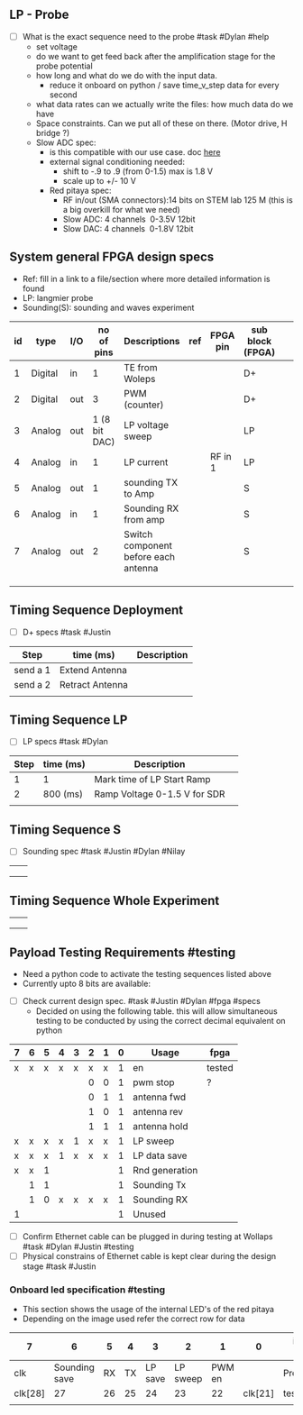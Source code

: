 
## LP - Probe

- [ ] What is the exact sequence need to the probe #task #Dylan #help
	- set voltage
	- do we want to get feed back after the amplification stage for the probe potential
	- how long and what do we do with the input data.
		- reduce it onboard on python / save time_v_step data for every second
	- what data rates can we actually write the files: how much data do we have
	- Space constraints. Can we put all of these on there. (Motor drive, H bridge ?)
	- Slow ADC spec:
		- is this compatible with our use case. doc [here](https://redpitaya.readthedocs.io/en/latest/appsFeatures/examples/analog/ana-exm2.html)
		- external signal conditioning needed:
			- shift to -.9 to .9 (from 0-1.5) max is 1.8 V
			- scale up to +/- 10 V
		- Red pitaya spec:
			- RF in/out (SMA connectors):14 bits on STEM lab 125 M (this is a big overkill for what we need)
			- Slow ADC: 4 channels  0-3.5V 12bit
			- Slow DAC:  4 channels  0-1.8V 12bit

## System general FPGA design specs

- Ref: fill in a link to a file/section where more detailed information is found
- LP: langmier probe 
- Sounding(S): sounding and waves experiment 

| id  | type    | I/O | no of pins    | Descriptions                         | ref | FPGA pin | sub block (FPGA) |     |     |
| --- | ------- | --- | ------------- | ------------------------------------ | --- | -------- | ---------------- | --- | --- |
| 1   | Digital | in  | 1             | TE from Woleps                       |     |          | D+               |     |     |
| 2   | Digital | out | 3             | PWM (counter)                        |     |          | D+               |     |     |
| 3   | Analog  | out | 1 (8 bit DAC) | LP voltage sweep                     |     |          | LP               |     |     |
| 4   | Analog  | in  | 1             | LP current                           |     | RF in 1  | LP               |     |     |
| 5   | Analog  | out | 1             | sounding TX to Amp                   |     |          | S                |     |     |
| 6   | Analog  | in  | 1             | Sounding RX from amp                 |     |          | S                |     |     |
| 7   | Analog  | out | 2             | Switch component before each antenna |     |          | S                |     |     |
|     |         |     |               |                                      |     |          |                  |     |     |
|     |         |     |               |                                      |     |          |                  |     |     |
|     |         |     |               |                                      |     |          |                  |     |     |

##  Timing Sequence Deployment

- [ ] D+ specs #task  #Justin 

| Step | time (ms) | Description |
| ---- | ---- | ---- |
| send a 1 | Extend Antenna |  |
| send a 2 | Retract Antenna |  |
|  |  |  |


## Timing Sequence LP

- [ ] LP specs #task #Dylan  

| Step | time (ms) | Description |  |
| ---- | ---- | ---- | ---- |
| 1 | 1 | Mark time of LP Start Ramp |  |
| 2 | 800 (ms) | Ramp Voltage 0-1.5 V for SDR |  |
|  |  |  |  |

##  Timing Sequence S
- [ ] Sounding spec #task #Justin #Dylan #Nilay 

|  |  |
| ---- | ---- |
|  |  |
|  |  |
|  |  |

##  Timing Sequence Whole Experiment

|  |  |
| ---- | ---- |
|  |  |
|  |  |
|  |  |

##  Payload Testing Requirements #testing 
- Need a python code to activate the testing sequences listed above
- Currently upto 8 bits are available: 
- [ ] Check current design spec. #task #Justin #Dylan #fpga #specs
	- Decided on using the following table. this will allow simultaneous testing to be conducted by using the correct decimal equivalent on python

| 7   | 6   | 5   | 4   | 3   | 2   | 1   | 0   | Usage          | fpga   |
| --- | --- | --- | --- | --- | --- | --- | --- | -------------- | ------ |
| x   | x   | x   | x   | x   | x   | x   | 1   | en             | tested |
|     |     |     |     |     | 0   | 0   | 1   | pwm stop       | ?      |
|     |     |     |     |     | 0   | 1   | 1   | antenna fwd    |        |
|     |     |     |     |     | 1   | 0   | 1   | antenna rev    |        |
|     |     |     |     |     | 1   | 1   | 1   | antenna hold   |        |
| x   | x   | x   | x   | 1   | x   | x   | 1   | LP sweep       |        |
| x   | x   | x   | 1   | x   | x   | x   | 1   | LP data save   |        |
| x   | x   | 1   |     |     |     |     | 1   | Rnd generation |        |
|     | 1   | 1   |     |     |     |     | 1   | Sounding Tx    |        |
|     | 1   | 0   | x   | x   | x   | x   | 1   | Sounding RX    |        |
| 1   |     |     |     |     |     |     | 1   | Unused         |        |
 
- [ ] Confirm Ethernet cable can be plugged in during testing at Wollaps #task #Dylan #Justin #testing 
- [ ] Physical constrains of Ethernet cable is kept clear during the design stage #task #Justin 
### Onboard led specification #testing 

- This section shows the usage of the internal LED's of the red pitaya 
- Depending on the image used refer the correct row for data

| 7       | 6             | 5   | 4   | 3       | 2        | 1      | 0       | image label |
| ------- | ------------- | --- | --- | ------- | -------- | ------ | ------- | ----------- |
| clk     | Sounding save | RX  | TX  | LP save | LP sweep | PWM en |         | Production  |
| clk[28] | 27            | 26  | 25  | 24      | 23       | 22     | clk[21] | test 11     |
|         |               |     |     |         |          |        |         |             |
